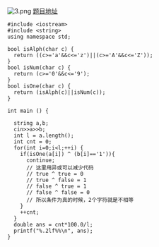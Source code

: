 ![3.png](https://ooo.0o0.ooo/2017/04/09/58ea1e6c8a955.png)
[题目地址](http://exercise.acmcoder.com/online/online_judge_ques?ques_id=1677&konwledgeId=134)


```
#include <iostream>
#include <string>
using namespace std;

bool isAlph(char c) {
  return ((c>='a'&&c<='z')||(c>='A'&&c<='Z'));
}
bool isNum(char c) {
  return (c>='0'&&c<='9');
}
bool isOne(char c) {
  return (isAlph(c)||isNum(c));
}

int main () {

  string a,b;
  cin>>a>>b;
  int l = a.length();
  int cnt = 0;
  for(int i=0;i<l;++i) {
    if(isOne(a[i]) ^ (b[i]=='1')){
      continue;
      // 这里用异或可以减少代码
      // true ^ true = 0
      // true ^ false = 1
      // false ^ true = 1
      // false ^ false = 0
      // 所以条件为真的时候，2个字符就是不相等
    }
    ++cnt;
  }
  double ans = cnt*100.0/l;
  printf("%.2lf%%\n", ans);
}
```